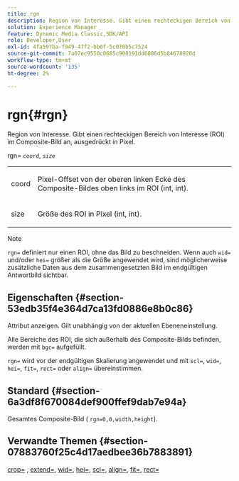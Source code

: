```yaml
---
title: rgn
description: Region von Interesse. Gibt einen rechteckigen Bereich von Interesse (ROI) im Composite-Bild an, ausgedrückt in Pixel.
solution: Experience Manager
feature: Dynamic Media Classic,SDK/API
role: Developer,User
exl-id: 4fa597ba-f949-47f2-bb0f-5c078b5c7524
source-git-commit: 7a07ec9550c0685c908191dd6806d5b84678820d
workflow-type: tm+mt
source-wordcount: '135'
ht-degree: 2%

---
```


# rgn{#rgn}

Region von Interesse. Gibt einen rechteckigen Bereich von Interesse (ROI) im Composite-Bild an, ausgedrückt in Pixel.

rgn= *`coord`*, *`size`*

<table id="simpletable_3A430F9078B04C2E90F4D1A130AFA20C"> 
 <tr class="strow"> 
  <td class="stentry"> <p><span class="varname"> coord</span> </p> </td> 
  <td class="stentry"> <p>Pixel-Offset von der oberen linken Ecke des Composite-Bildes oben links im ROI (int, int). </p></td> 
 </tr> 
 <tr class="strow"> 
  <td class="stentry"> <p><span class="varname"> size</span> </p></td> 
  <td class="stentry"> <p>Größe des ROI in Pixel (int, int). </p></td> 
 </tr> 
</table>

>[!NOTE]
>
>`rgn=` definiert nur einen ROI, ohne das Bild zu beschneiden. Wenn auch `wid=` und/oder `hei=` größer als die Größe angewendet wird, sind möglicherweise zusätzliche Daten aus dem zusammengesetzten Bild im endgültigen Antwortbild sichtbar.

## Eigenschaften {#section-53edb35f4e364d7ca13fd0886e8b0c86}

Attribut anzeigen. Gilt unabhängig von der aktuellen Ebeneneinstellung.

Alle Bereiche des ROI, die sich außerhalb des Composite-Bilds befinden, werden mit `bgc=` aufgefüllt.

`rgn=` wird vor der endgültigen Skalierung angewendet und mit `scl=`, `wid=`, `hei=`, `fit=`, `rect=` oder `align=` übereinstimmen.

## Standard {#section-6a3df8f670084def900ffef9dab7e94a}

Gesamtes Composite-Bild ( `rgn=0,0,width,height`).

## Verwandte Themen {#section-07883760f25c4d17aedbee36b7883891}

[crop=](../../../../../is-api/http-ref/image-serving-api-ref/c-http-protocol-reference/c-command-reference/r-crop.md#reference-6fd0f6399966446ab4425ce050572eab) , [extend=](../../../../../is-api/http-ref/image-serving-api-ref/c-http-protocol-reference/c-command-reference/r-extend.md#reference-7e9156beb285459d830e2d56782a74ac), [wid=](../../../../../is-api/http-ref/image-serving-api-ref/c-http-protocol-reference/c-command-reference/r-is-http-wid.md#reference-bfeadcb67bf4485f851eb21345527e47), [hei=](../../../../../is-api/http-ref/image-serving-api-ref/c-http-protocol-reference/c-command-reference/r-is-http-hei.md#reference-6d6f556ccc0e4b98a815e8a5c1944a96), [scl=](../../../../../is-api/http-ref/image-serving-api-ref/c-http-protocol-reference/c-command-reference/r-scl.md#reference-b2a74e493d0d407e98fe350551ba3fcc), [align=](../../../../../is-api/http-ref/image-serving-api-ref/c-http-protocol-reference/c-command-reference/r-align.md#reference-b7d6b87c75124d78884f916dd6544bc7), [fit=](../../../../../is-api/http-ref/image-serving-api-ref/c-http-protocol-reference/c-command-reference/r-fit.md#reference-f11bff6d93d143d6b135de3a923bc989), [rect=](../../../../../is-api/http-ref/image-serving-api-ref/c-http-protocol-reference/c-command-reference/r-rect.md#reference-520b90d30b4c4b4692a723e4df6adaf3)
